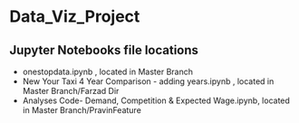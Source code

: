 # Data_Viz_Project
## Jupyter Notebooks file locations

* onestopdata.ipynb ,  located in Master Branch
* New Your Taxi 4 Year Comparison - adding years.ipynb , located in Master Branch/Farzad Dir
* Analyses Code- Demand, Competition & Expected Wage.ipynb, located in Master Branch/PravinFeature
